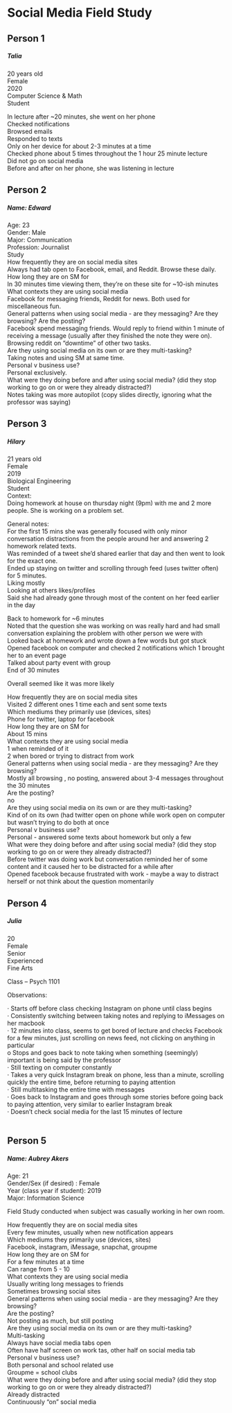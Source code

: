 # Social Media Field Study 

## Person 1

##### Talia <br>
20 years old <br>
Female <br>
2020 <br>
Computer Science & Math <br>
Student <br>

In lecture after ~20 minutes, she went on her phone <br>
Checked notifications <br>
Browsed emails<br>
Responded to texts<br>
Only on her device for about 2-3 minutes at a time<br>
Checked phone about 5 times throughout the 1 hour 25 minute lecture<br>
Did not go on social media<br>
Before and after on her phone, she was listening in lecture<br>


## Person 2

##### Name: Edward<br>
Age: 23<br>
Gender: Male<br>
Major: Communication<br>
Profession: Journalist<br>
Study<br>
How frequently they are on social media sites <br>
Always had tab open to Facebook, email, and Reddit.  Browse these daily.<br>
How long they are on SM for<br>
In 30 minutes time viewing them, they’re on these site for ~10-ish minutes<br>
What contexts they are using social media <br>
Facebook for messaging friends, Reddit for news.  Both used for miscellaneous fun.<br>
General patterns when using social media - are they messaging? Are they browsing? Are the posting?<br>
Facebook spend messaging friends.  Would reply to friend within 1 minute of receiving a message (usually after they finished the note they were on).  Browsing reddit on “downtime” of other two tasks.<br>
Are they using social media on its own or are they multi-tasking? <br>
Taking notes and using SM at same time.<br>
Personal v business use? <br>
Personal exclusively.<br>
What were they doing before and after using social media? (did they stop working to go on or were they already distracted?) <br>
Notes taking was more autopilot (copy slides directly, ignoring what the professor was saying)<br>


## Person 3
##### Hilary <br>
21 years old <br>
Female <br>
2019 <br>
Biological Engineering <br>
Student <br>
Context: <br>
Doing homework at house on thursday night (9pm) with me and 2 more people. She is working on a problem set. <br>

General notes:<br>
For the first 15 mins she was generally focused with only minor conversation distractions from the people around her and answering 2 homework related texts. <br>
Was reminded of a tweet she’d shared earlier that day and then went to look for the exact one. <br>
Ended up staying on twitter and scrolling through feed (uses twitter often) for 5 minutes.<br>
Liking mostly <br>
Looking at others likes/profiles<br>
Said she had already gone through most of the content on her feed earlier in the day<br>

Back to homework for ~6 minutes <br>
Noted that the question she was working on was really hard and had small conversation explaining the problem with other person we were with <br>
Looked back at homework and wrote down a few words but got stuck<br>
Opened facebook on computer and checked 2 notifications which 1 brought her to an event page <br>
Talked about party event with group  <br>
End of 30 minutes <br>

Overall seemed like it was more likely <br>

How frequently they are on social media sites <br>
Visited 2 different ones 1 time each and sent some texts<br>
Which mediums they primarily use (devices, sites) <br>
Phone for twitter, laptop for facebook <br>
How long they are on SM for<br>
About 15 mins <br>
What contexts they are using social media <br>
1 when reminded of it <br>
2 when bored or trying to distract from work<br>
General patterns when using social media - are they messaging? Are they browsing? <br>
Mostly all browsing , no posting, answered about 3-4 messages throughout the 30 minutes<br>
Are the posting?<br>
no<br>
Are they using social media on its own or are they multi-tasking? <br>
Kind of on its own (had twitter open on phone while work open on computer but wasn’t trying to do both at once<br>
Personal v business use? <br>
Personal - answered some texts about homework but only a few<br>
What were they doing before and after using social media? (did they stop working to go on or were they already distracted?) <br>
Before twitter was doing work but conversation reminded her of some content and it caused her to be distracted for a while after<br>
Opened facebook because frustrated with work - maybe a way to distract herself or not think about the question momentarily <br>


## Person 4

##### Julia<br>
20<br>
Female<br>
Senior<br>
Experienced<br>
Fine Arts<br>

Class – Psych 1101<br>
 
Observations:<br>
 
·      Starts off before class checking Instagram on phone until class begins <br>
·      Consistently switching between taking notes and replying to iMessages on her macbook<br>
·      12 minutes into class, seems to get bored of lecture and checks Facebook for a few minutes, just scrolling on news feed, not clicking on anything in particular<br>
o   Stops and goes back to note taking when something (seemingly) important is being said by the professor<br>
·      Still texting on computer constantly<br>
·      Takes a very quick Instagram break on phone, less than a minute, scrolling quickly the entire time, before returning to paying attention<br>
·      Still multitasking the entire time with messages<br>
·      Goes back to Instagram and goes through some stories before going back to paying attention, very similar to earlier Instagram break<br>
·      Doesn’t check social media for the last 15 minutes of lecture<br>
<br>
## Person 5<br>

##### Name: Aubrey Akers<br>
Age: 21<br>
Gender/Sex (if desired) : Female<br>
Year (class year if student): 2019<br>
Major: Information Science<br>


Field Study conducted when subject was casually working  in her own room. <br>

How frequently they are on social media sites <br>
Every few minutes, usually when new notification appears<br>
Which mediums they primarily use (devices, sites) <br>
Facebook, instagram, iMessage, snapchat, groupme<br>
How long they are on SM for<br>
For a few minutes at a time <br>
Can range from 5 - 10<br>
What contexts they are using social media <br>
Usually writing long messages to friends <br>
Sometimes browsing social sites <br>
General patterns when using social media - are they messaging? Are they browsing?<br>
Are the posting?<br>
Not posting as much, but still posting <br>
Are they using social media on its own or are they multi-tasking? <br>
Multi-tasking<br>
Always have social media tabs open <br>
Often have half screen on work tas, other half on social media tab<br>
Personal v business use? <br>
Both personal and school related use <br>
Groupme = school clubs <br>
What were they doing before and after using social media? (did they stop working to go on or were they already distracted?) <br>
Already distracted <br>
Continuously “on” social media <br>


